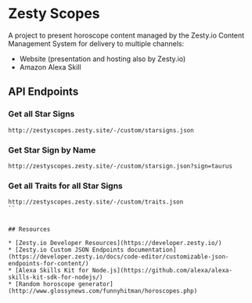 # Zesty Scopes

A project to present horoscope content managed by the Zesty.io Content Management System for delivery to multiple channels:

* Website (presentation and hosting also by Zesty.io)
* Amazon Alexa Skill

## API Endpoints

### Get all Star Signs

```
http://zestyscopes.zesty.site/-/custom/starsigns.json
```

### Get Star Sign by Name

```
http://zestyscopes.zesty.site/-/custom/starsign.json?sign=taurus
```


### Get all Traits for all Star Signs

```
http://zestyscopes.zesty.site/-/custom/traits.json
``


## Resources

* [Zesty.io Developer Resources](https://developer.zesty.io/)
* [Zesty.io Custom JSON Endpoints documentation](https://developer.zesty.io/docs/code-editor/customizable-json-endpoints-for-content/)
* [Alexa Skills Kit for Node.js](https://github.com/alexa/alexa-skills-kit-sdk-for-nodejs/)
* [Random horoscope generator](http://www.glossynews.com/funnyhitman/horoscopes.php)
